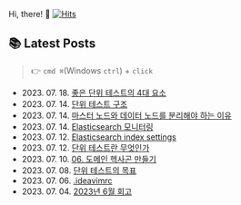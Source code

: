
Hi, there! 👋
[![Hits](https://hits.seeyoufarm.com/api/count/incr/badge.svg?url=https%3A%2F%2Fgithub.com%2Fgoldcrestwilma%2Fhit-counter&count_bg=%2379C83D&title_bg=%23555555&icon=github.svg&icon_color=%23E7E7E7&title=hits&edge_flat=false)](https://hits.seeyoufarm.com)


## 📚 Latest Posts
> 👉 `cmd ⌘`(Windows `ctrl`) + `click`
<ul>
<li>2023. 07. 18. <a target='_blank' href="https://velog.io/@minkyu__k/%EC%A2%8B%EC%9D%80-%EB%8B%A8%EC%9C%84-%ED%85%8C%EC%8A%A4%ED%8A%B8%EC%9D%98-4%EB%8C%80-%EC%9A%94%EC%86%8C">좋은 단위 테스트의 4대 요소</a></li><li>2023. 07. 14. <a target='_blank' href="https://velog.io/@minkyu__k/%EB%8B%A8%EC%9C%84-%ED%85%8C%EC%8A%A4%ED%8A%B8-%EA%B5%AC%EC%A1%B0">단위 테스트 구조</a></li><li>2023. 07. 14. <a target='_blank' href="https://velog.io/@minkyu__k/%EB%A7%88%EC%8A%A4%ED%84%B0-%EB%85%B8%EB%93%9C%EC%99%80-%EB%8D%B0%EC%9D%B4%ED%84%B0-%EB%85%B8%EB%93%9C%EB%A5%BC-%EB%B6%84%EB%A6%AC%ED%95%B4%EC%95%BC-%ED%95%98%EB%8A%94-%EC%9D%B4%EC%9C%A0">마스터 노드와 데이터 노드를 분리해야 하는 이유</a></li><li>2023. 07. 14. <a target='_blank' href="https://velog.io/@minkyu__k/Elasticsearch-%EB%AA%A8%EB%8B%88%ED%84%B0%EB%A7%81">Elasticsearch 모니터링</a></li><li>2023. 07. 12. <a target='_blank' href="https://velog.io/@minkyu__k/Elasticsearch-index-settings">Elasticsearch index settings</a></li><li>2023. 07. 12. <a target='_blank' href="https://velog.io/@minkyu__k/%EB%8B%A8%EC%9C%84-%ED%85%8C%EC%8A%A4%ED%8A%B8%EB%9E%80-%EB%AC%B4%EC%97%87%EC%9D%B8%EA%B0%80">단위 테스트란 무엇인가</a></li><li>2023. 07. 10. <a target='_blank' href="https://velog.io/@minkyu__k/06.-%EB%8F%84%EB%A9%94%EC%9D%B8-%ED%97%A5%EC%82%AC%EA%B3%A4-%EB%A7%8C%EB%93%A4%EA%B8%B0">06. 도메인 헥사곤 만들기</a></li><li>2023. 07. 08. <a target='_blank' href="https://velog.io/@minkyu__k/%EB%8B%A8%EC%9C%84-%ED%85%8C%EC%8A%A4%ED%8A%B8%EC%9D%98-%EB%AA%A9%ED%91%9C">단위 테스트의 목표</a></li><li>2023. 07. 06. <a target='_blank' href="https://velog.io/@minkyu__k/.ideavimrc">.ideavimrc</a></li><li>2023. 07. 04. <a target='_blank' href="https://velog.io/@minkyu__k/2023%EB%85%84-6%EC%9B%94-%ED%9A%8C%EA%B3%A0">2023년 6월 회고</a></li></ul>